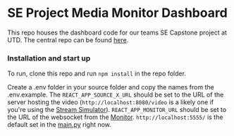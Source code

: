 # SE Project Media Monitor Dashboard

This repo houses the dashboard code for our teams SE Capstone project at UTD. The central repo can be found [here](https://github.com/conniebc/SE4485).

### Installation and start up

To run, clone this repo and run ```npm install``` in the repo folder.

Create a .env folder in your source folder and copy the names from the .env.example.
The ```REACT_APP_SOURCE_X_URL``` should be set to the URL of the server hosting the video (```http://localhost:8080/video``` is a likely one if you're using the [Stream Simulator](https://github.com/feiyan16/Stream-Simulator)). ```REACT_APP_MONITOR_URL``` should be set to the URL of the websocket from the [Monitor](https://github.com/feiyan16/Monitoring-Module). ```http://localhost:5555/``` is the default set in the [main.py](https://github.com/feiyan16/Monitoring-Module/blob/master/main.py) right now.
